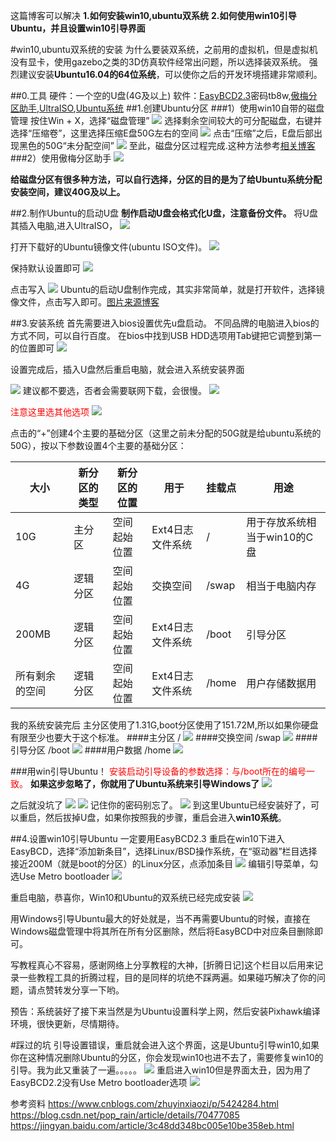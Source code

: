 这篇博客可以解决
**1.如何安装win10,ubuntu双系统**
**2.如何使用win10引导Ubuntu，并且设置win10引导界面**

#win10,ubuntu双系统的安装
为什么要装双系统，之前用的虚拟机，但是虚拟机没有显卡，使用gazebo之类的3D仿真软件经常出问题，所以选择装双系统。
强烈建议安装**Ubuntu16.04的64位系统**，可以使你之后的开发环境搭建非常顺利。

##0.工具
硬件：一个空的U盘(4G及以上)
软件：[EasyBCD2.3](https://pan.baidu.com/s/1lwPUM-a_Vi_cgVe3WC264g)密码tb8w,[傲梅分区助手](https://www.disktool.cn/download.html),[UltraISO](http://cn.ultraiso.net/xiazai.html),[Ubuntu系统](https://www.ubuntu.com/download/desktop)
##1.创建Ubuntu分区
###1）使用win10自带的磁盘管理
按住Win + X，选择“磁盘管理”
![](https://raw.githubusercontent.com/ZingHD/Markdown_picture/master/win10ubuntu%E5%8F%8C%E7%B3%BB%E7%BB%9F/win10%E8%87%AA%E5%B8%A6%E5%88%86%E5%8C%BA1.PNG)
选择剩余空间较大的可分配磁盘，右键并选择“压缩卷”，这里选择压缩E盘50G左右的空间
![](https://raw.githubusercontent.com/ZingHD/Markdown_picture/master/win10ubuntu%E5%8F%8C%E7%B3%BB%E7%BB%9F/win10%E8%87%AA%E5%B8%A6%E5%88%86%E5%8C%BA2.PNG)
点击“压缩”之后，E盘后部出现黑色的50G“未分配空间” 
![](https://raw.githubusercontent.com/ZingHD/Markdown_picture/master/win10ubuntu%E5%8F%8C%E7%B3%BB%E7%BB%9F/win10%E8%87%AA%E5%B8%A6%E5%88%86%E5%8C%BA3.PNG)
至此，磁盘分区过程完成.这种方法参考[相关博客](https://blog.csdn.net/pop_rain/article/details/70477085)
###2）使用傲梅分区助手
![](https://raw.githubusercontent.com/ZingHD/Markdown_picture/master/win10ubuntu%E5%8F%8C%E7%B3%BB%E7%BB%9F/aomeifenqu.png)

 **给磁盘分区有很多种方法，可以自行选择，分区的目的是为了给Ubuntu系统分配安装空间，建议40G及以上。**

##2.制作Ubuntu的启动U盘
**制作启动U盘会格式化U盘，注意备份文件。**
将U盘其插入电脑,进入UltraISO，
![](https://raw.githubusercontent.com/ZingHD/Markdown_picture/master/win10ubuntu%E5%8F%8C%E7%B3%BB%E7%BB%9F/UISO1.png)

打开下载好的Ubuntu镜像文件(ubuntu ISO文件)。
![](https://raw.githubusercontent.com/ZingHD/Markdown_picture/master/win10ubuntu%E5%8F%8C%E7%B3%BB%E7%BB%9F/UISO2.png)

保持默认设置即可
![](https://raw.githubusercontent.com/ZingHD/Markdown_picture/master/win10ubuntu%E5%8F%8C%E7%B3%BB%E7%BB%9F/UISO33.png)

点击写入
![](https://raw.githubusercontent.com/ZingHD/Markdown_picture/master/win10ubuntu%E5%8F%8C%E7%B3%BB%E7%BB%9F/UISO4.png)
Ubuntu的启动U盘制作完成，其实非常简单，就是打开软件，选择镜像文件，点击写入即可。[图片来源博客](https://blog.csdn.net/pop_rain/article/details/70477085)

##3.安装系统
首先需要进入bios设置优先u盘启动。
不同品牌的电脑进入bios的方式不同，可以自行百度。
在bios中找到USB HDD选项用Tab键把它调整到第一的位置即可
![](https://raw.githubusercontent.com/ZingHD/Markdown_picture/master/win10ubuntu%E5%8F%8C%E7%B3%BB%E7%BB%9F/IMG_20180422_095036.jpg)

设置完成后，插入U盘然后重启电脑，就会进入系统安装界面

![](https://raw.githubusercontent.com/ZingHD/Markdown_picture/master/win10ubuntu%E5%8F%8C%E7%B3%BB%E7%BB%9F/U1.png)
建议都不要选，否者会需要联网下载，会很慢。
![](https://raw.githubusercontent.com/ZingHD/Markdown_picture/master/win10ubuntu%E5%8F%8C%E7%B3%BB%E7%BB%9F/U2.png)

<font color=red>注意这里选其他选项</font>
![](https://raw.githubusercontent.com/ZingHD/Markdown_picture/master/win10ubuntu%E5%8F%8C%E7%B3%BB%E7%BB%9F/u3.png)

点击的“+”创建4个主要的基础分区（这里之前未分配的50G就是给ubuntu系统的50G），按以下参数设置4个主要的基础分区：

|大小 |新分区的类型|新分区的位置|用于|挂载点|用途|
|---- |----------|-----------|---|------|----|
|10G |主分区|空间起始位置|Ext4日志文件系统 |/|用于存放系统相当于win10的C盘|
|4G|逻辑分区|空间起始位置|交换空间|/swap|相当于电脑内存|
|200MB|逻辑分区|空间起始位置|Ext4日志文件系统|/boot|引导分区|
|所有剩余的空间|逻辑分区|空间起始位置|Ext4日志文件系统|/home|用户存储数据用|
我的系统安装完后 主分区使用了1.31G,boot分区使用了151.72M,所以如果你硬盘有限至少也要大于这个标准。
####主分区 /
![](https://raw.githubusercontent.com/ZingHD/Markdown_picture/master/win10ubuntu%E5%8F%8C%E7%B3%BB%E7%BB%9F/U5.png)
####交换空间 /swap
![](https://raw.githubusercontent.com/ZingHD/Markdown_picture/master/win10ubuntu%E5%8F%8C%E7%B3%BB%E7%BB%9F/U6.png)
####引导分区 /boot
![](https://raw.githubusercontent.com/ZingHD/Markdown_picture/master/win10ubuntu%E5%8F%8C%E7%B3%BB%E7%BB%9F/U7.png)
####用户数据 /home
![](https://raw.githubusercontent.com/ZingHD/Markdown_picture/master/win10ubuntu%E5%8F%8C%E7%B3%BB%E7%BB%9F/U8.png)

###用win引导Ubuntu！
<font color=red>安装启动引导设备的参数选择：与/boot所在的编号一致。</font>
**如果这步忽略了，你就用了Ubuntu系统来引导Windows了**
![](https://raw.githubusercontent.com/ZingHD/Markdown_picture/master/win10ubuntu%E5%8F%8C%E7%B3%BB%E7%BB%9F/U9.png)

之后就没坑了
![](https://raw.githubusercontent.com/ZingHD/Markdown_picture/master/win10ubuntu%E5%8F%8C%E7%B3%BB%E7%BB%9F/U11.png)
![](https://raw.githubusercontent.com/ZingHD/Markdown_picture/master/win10ubuntu%E5%8F%8C%E7%B3%BB%E7%BB%9F/U12.png)
记住你的密码别忘了。
![](https://raw.githubusercontent.com/ZingHD/Markdown_picture/master/win10ubuntu%E5%8F%8C%E7%B3%BB%E7%BB%9F/U13.png)
到这里Ubuntu已经安装好了，可以重启，然后拔掉U盘，如果你按照我的步骤，重启会进入**win10系统**。

##4.设置win10引导Ubuntu
一定要用EasyBCD2.3
重启在win10下进入EasyBCD，选择“添加新条目”，选择Linux/BSD操作系统，在“驱动器”栏目选择接近200M（就是boot的分区）的Linux分区，点添加条目
![](https://raw.githubusercontent.com/ZingHD/Markdown_picture/master/win10ubuntu%E5%8F%8C%E7%B3%BB%E7%BB%9F/EasyBCD1.png)
编辑引导菜单，勾选Use Metro bootloader
![](https://raw.githubusercontent.com/ZingHD/Markdown_picture/master/win10ubuntu%E5%8F%8C%E7%B3%BB%E7%BB%9F/EasyBCD.png)

重启电脑，恭喜你，Win10和Ubuntu的双系统已经完成安装
![](https://raw.githubusercontent.com/ZingHD/Markdown_picture/master/win10ubuntu%E5%8F%8C%E7%B3%BB%E7%BB%9F/win10%E5%BC%95%E5%AF%BC.jpg)

用Windows引导Ubuntu最大的好处就是，当不再需要Ubuntu的时候，直接在Windows磁盘管理中将其所在所有分区删除，然后将EasyBCD中对应条目删除即可。

写教程真心不容易，感谢网络上分享教程的大神，[折腾日记]这个栏目以后用来记录一些教程工具的折腾过程，目的是同样的坑绝不踩两遍。如果碰巧解决了你的问题，请点赞转发分享一下哟。

预告：系统装好了接下来当然是为Ubuntu设置科学上网，然后安装Pixhawk编译环境，很快更新，尽情期待。


#踩过的坑
引导设置错误，重启就会进入这个界面，这是Ubuntu引导win10,如果你在这种情况删除Ubuntu的分区，你会发现win10也进不去了，需要修复win10的引导。我为此又重装了一遍。。。。。
![](https://raw.githubusercontent.com/ZingHD/Markdown_picture/master/win10ubuntu%E5%8F%8C%E7%B3%BB%E7%BB%9F/ubuntu%E5%BC%95%E5%AF%BC.png)
重启进入win10但是界面太丑，因为用了EasyBCD2.2没有Use Metro bootloader选项
![](https://raw.githubusercontent.com/ZingHD/Markdown_picture/master/win10ubuntu%E5%8F%8C%E7%B3%BB%E7%BB%9F/win10%E5%BC%95%E5%AF%BC%E9%BB%91.jpg)

参考资料
https://www.cnblogs.com/zhuyinxiaozi/p/5424284.html
https://blog.csdn.net/pop_rain/article/details/70477085
https://jingyan.baidu.com/article/3c48dd348bc005e10be358eb.html
